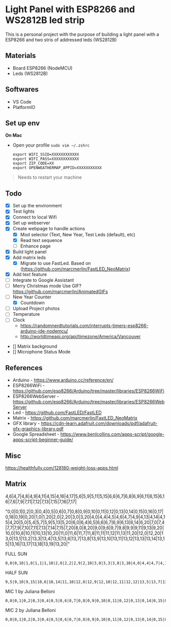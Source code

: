 # Light Panel with ESP8266 and WS2812B led strip
This is a personal project with the purpose of building a light panel with a ESP8266 and two stris of addressed leds (WS2812B)

## Materials
- Board ESP8266 (NodeMCU)
- Leds (WS2812B)

## Softwares
- VS Code
- PlatformIO

## Set up env

**On Mac**
- Open your profile `sudo vim ~/.zshrc`
    ```
    export WIFI_SSID=XXXXXXXXXXXX
    export WIFI_PASS=XXXXXXXXXXXX
    export ZIP_CODE=XX
    export OPENWEATHERMAP_APPID=XXXXXXXXXXX
    ```
 > Needs to restart your machine

## Todo
- [x] Set up the environment
- [x] Test lights
- [x] Connect to local Wifi
- [x] Set up webserver
- [x] Create webpage to handle actions
  - [x] Mod selector (Text, New Year, Test Leds (default), etc)
  - [x] Read text sequence
  - [ ] Enhance page
- [x] Build light panel
- [x] Add matrix leds
   - [x] Migrate to use FastLed. Based on (https://github.com/marcmerlin/FastLED_NeoMatrix)
- [x] Add text feature
- [ ] Integrate to Google Assistant
- [ ] Merry Christmas mode
    Use GIF? https://github.com/marcmerlin/AnimatedGIFs
- [ ] New Year Counter
    - [x] Countdown
- [ ] Upload Project photos
- [ ] Temperature
- [ ] Clock
   - https://randomnerdtutorials.com/interrupts-timers-esp8266-arduino-ide-nodemcu/
   - http://worldtimeapi.org/api/timezone/America/Vancouver
- [] Matrix background
- [] Microphone Status Mode

## References
- Arduino - https://www.arduino.cc/reference/en/
- ESP8266WiFi - https://github.com/esp8266/Arduino/tree/master/libraries/ESP8266WiFi
- ESP8266WebServer - https://github.com/esp8266/Arduino/tree/master/libraries/ESP8266WebServer
- Led - https://github.com/FastLED/FastLED
- Matrix - https://github.com/marcmerlin/FastLED_NeoMatrix
- GFX library - https://cdn-learn.adafruit.com/downloads/pdf/adafruit-gfx-graphics-library.pdf
- Google Spreadsheet - https://www.benlcollins.com/apps-script/google-apps-script-beginner-guide/


## Misc
https://healthfully.com/128180-weight-loss-apps.html

## Matrix

4,6|4,7|4,8|4,9|4,11|4,15|4,16|4,17|5,6|5,9|5,11|5,15|6,6|6,7|6,8|6,9|6,11|6,15|6,16|7,6|7,9|7,11|7,12|7,13|7,15|7,16|7,17|

"0,0|0,1|0,2|0,3|0,4|0,5|0,6|0,7|0,8|0,9|0,10|0,11|0,12|0,13|0,14|0,15|0,16|0,17|0,18|0,19|0,20|1,0|1,20|2,0|2,20|3,0|3,20|4,0|4,4|4,5|4,6|4,7|4,9|4,13|4,14|4,15|4,20|5,0|5,4|5,7|5,9|5,13|5,20|6,0|6,4|6,5|6,6|6,7|6,9|6,13|6,14|6,20|7,0|7,4|7,7|7,9|7,10|7,11|7,13|7,14|7,15|7,20|8,0|8,20|9,0|9,6|9,7|9,8|9,9|9,11|9,13|9,20|10,0|10,8|10,11|10,13|10,20|11,0|11,6|11,7|11,8|11,11|11,12|11,13|11,20|12,0|12,20|13,0|13,1|13,2|13,3|13,4|13,5|13,6|13,7|13,8|13,9|13,10|13,11|13,12|13,13|13,14|13,15|13,16|13,17|13,18|13,19|13,20|"

FULL SUN
```
0,0|0,10|1,0|1,1|1,10|2,0|2,2|2,9|2,10|3,0|3,3|3,8|3,10|4,0|4,4|4,7|4,10|5,0|5,5|5,6|5,10|6,0|6,10|7,0|7,10|8,0|8,10|9,0|9,10|10,0|10,10|11,0|11,10|12,0|12,10|13,0|13,10|
```

HALF SUN
```
9,5|9,10|9,15|10,6|10,14|11,10|12,8|12,9|12,10|12,11|12,12|13,5|13,7|13,8|13,9|13,10|13,11|13,12|13,13|13,15|
```

MIC 1 by Juliana Belloni
```
0,0|0,1|0,2|0,3|0,4|0,5|0,6|0,7|0,8|0,9|0,10|0,11|0,12|0,13|0,14|0,15|0,16|0,17|0,18|0,19|0,20|1,0|1,20|2,0|2,9|2,10|2,11|2,20|3,0|3,8|3,9|3,10|3,11|3,12|3,20|4,0|4,8|4,9|4,10|4,11|4,12|4,20|5,0|5,8|5,9|5,10|5,11|5,12|5,20|6,0|6,8|6,9|6,10|6,11|6,12|6,20|7,0|7,9|7,10|7,11|7,20|8,0|8,10|8,20|9,0|9,10|9,20|10,0|10,8|10,9|10,10|10,11|10,12|10,20|11,0|11,7|11,8|11,9|11,10|11,11|11,12|11,13|11,20|12,0|12,20|13,0|13,1|13,2|13,3|13,4|13,5|13,6|13,7|13,8|13,9|13,10|13,11|13,12|13,13|13,14|13,15|13,16|13,17|13,18|13,19|13,20|
```

MIC 2 by Juliana Belloni
```
0,0|0,1|0,2|0,3|0,4|0,5|0,6|0,7|0,8|0,9|0,10|0,11|0,12|0,13|0,14|0,15|0,16|0,17|0,18|0,19|0,20|1,0|1,20|2,0|2,8|2,9|2,20|3,0|3,7|3,8|3,9|3,12|3,14|3,20|4,0|4,6|4,7|4,8|4,9|4,13|4,15|4,20|5,0|5,3|5,5|5,6|5,7|5,8|5,9|5,14|5,16|5,20|6,0|6,3|6,4|6,5|6,6|6,7|6,8|6,9|6,14|6,16|6,20|7,0|7,3|7,4|7,5|7,6|7,7|7,8|7,9|7,14|7,16|7,20|8,0|8,3|8,5|8,6|8,7|8,8|8,9|8,14|8,16|8,20|9,0|9,6|9,7|9,8|9,9|9,13|9,15|9,20|10,0|10,7|10,8|10,9|10,12|10,14|10,20|11,0|11,8|11,9|11,20|12,0|12,20|13,0|13,1|13,2|13,3|13,4|13,5|13,6|13,7|13,8|13,9|13,10|13,11|13,12|13,13|13,14|13,15|13,16|13,17|13,18|13,19|13,20|
```